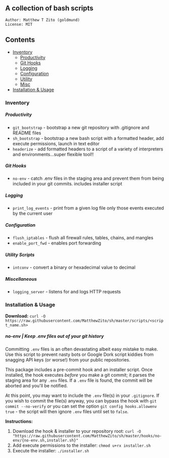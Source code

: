 ## A collection of bash scripts
```
Author: Matthew T Zito (goldmund)
License: MIT
```

## Contents
- [Inventory](#enum)
    - [Productivity](#prod)
    - [Git Hooks](#hooks)
    - [Logging](#log)
    - [Configuration](#conf)
    - [Utility](#util)
    - [Misc](#misc)
- [Installation & Usage](#use)

### <a name="enum"></a> Inventory

##### <a name="prod"></a> Productivity

* `git_bootstrap` - bootstrap a new git repository with .gitignore and README files
* `sh_bootstrap` - bootstrap a new bash script with a formatted header, add execute permissions, launch in text editor
* `headerize` - add formatted headers to a script of a variety of interpreters and environments...super flexible tool!! 

##### <a name="hooks"></a> Git Hooks

* `no-env` - catch .env files in the staging area and prevent them from being included in your git commits. includes installer script

##### <a name="log"></a> Logging

* `print_log_events` - print from a given log file only those events executed by the current user

##### <a name="conf"></a> Configuration

* `flush_iptables` - flush all firewall rules, tables, chains, and mangles
* `enable_port_fwd` - enables port forwarding

##### <a name="util"></a> Utility Scripts

* `intconv` - convert a binary or hexadecimal value to decimal

##### <a name="misc"></a> Miscellaneous

* `logging_server` - listens for and logs HTTP requests

### <a name="use"></a> Installation & Usage

**Download:** `curl -O https://raw.githubusercontent.com/MatthewZito/sh/master/scripts/<script_name.sh>`

##### no-env | Keep .env files out of your git history
Committing `.env` files is an often devastating albeit easy mistake to make. Use this script to prevent nasty bots or Google Dork script kiddies from snagging API keys (or worse!) from your public repositories.

This package includes a pre-commit hook and an installer script. Once installed, the hook executes *before* you make a git commit; it parses the staging area for any `.env` files. If a `.env` file is found, the commit will be aborted and you'll be notified. 

At this point, you may want to include the `.env` file(s) in your `.gitignore`. If you wish to commit the file(s) anyway, you can bypass the hook with `git commit --no-verify` *or* you can set the option `git config hooks.allowenv true` - the script will then ignore `.env` files until set to `false`.

**Instructions:**
1. Download the hook & installer to your repository root:
`curl -O "https://raw.githubusercontent.com/MatthewZito/sh/master/hooks/no-env/{no-env.sh,installer.sh}"`
2. Add execute permissions to the installer:
`chmod u+rx installer.sh`
3. Execute the installer:
`./installer.sh`